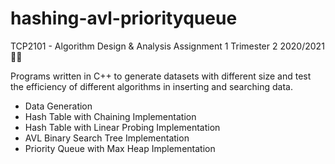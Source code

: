# hashing-avl-priorityqueue
TCP2101 - Algorithm Design &amp; Analysis Assignment 1 Trimester 2 2020/2021 :woman_technologist: 

Programs written in C++ to generate datasets with different size and test the efficiency of different algorithms in inserting and searching data.

* Data Generation 
* Hash Table with Chaining Implementation 
* Hash Table with Linear Probing Implementation 
* AVL Binary Search Tree Implementation 
* Priority Queue with Max Heap Implementation 
